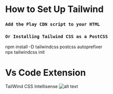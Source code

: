# How to Set Up Tailwind 

### `Add the Play CDN script to your HTML`

<script src="https://cdn.tailwindcss.com"></script>

### `Or Installing Tailwind CSS as a PostCSS `
npm install -D tailwindcss postcss autoprefixer \
npx tailwindcss init

# Vs Code Extension
 TailWind CSS Intellisense
 ![alt text](https://github.com/[Sazith]/[tailwind-project]/blob/[main]/https://tailwindcss.com/_next/static/media/intellisense.c22de782.png?raw=true)
